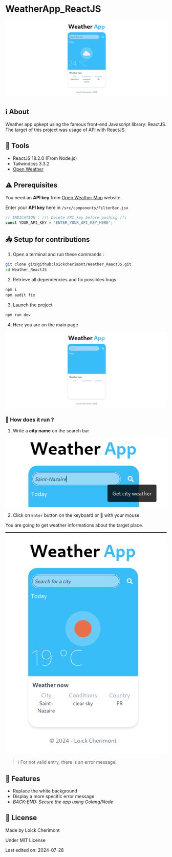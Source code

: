 # WeatherApp_ReactJS

![Preview](/github/preview.png)


## :information_source: About  

Weather app upkept using the famous front-end Javascript library: ReactJS.
The target of this project was usage of API with ReactJS.


## :wrench: Tools
- ReactJS 18.2.0 (From Node.js)
- Tailwindcss 3.3.2
- [Open Weather](https://openweathermap.org/)


## :warning: Prerequisites
You need an **API key** from [Open Weather Map](https://openweathermap.org/) website.  

Enter your **API key** here in `/src/components/FilterBar.jsx`

```js
// INDICATION : /!\ Delete API key before pushing /!\
const YOUR_API_KEY = 'ENTER_YOUR_API_KEY_HERE';
```


## :inbox_tray: Setup for contributions

1. Open a terminal and run these commands :

```bash
git clone git@github:loickcherimont/Weather_ReactJS.git
cd Weather_ReactJS
```

2. Retrieve all dependencies and fix possibles bugs :

```bash
npm i
npm audit fix
```

3. Launch the project

```bash
npm run dev
```

4. Here you are on the main page

![Main Page](/github/mainpage.png)


### :thinking: How does it run ?

1. Write a **city name** on the search bar

![Search bar demo](/github/searchbar_demo.png)

2. Click on `Enter` button on the keyboard or :mag_right: with your mouse.  

You are going to get weather informations about the target place. 

![Saint-Nazaire's weather (FRANCE)](/github/stnazaire_weather.png)

> :information_source: For not valid entry, there is an error message!


## :rocket: Features
- Replace the white background
- Display a more specific error message
- *BACK-END: Secure the app using Golang/Node*


## :key: License

Made by Loick Cherimont  

Under MIT License  


Last edited on: 2024-07-28

